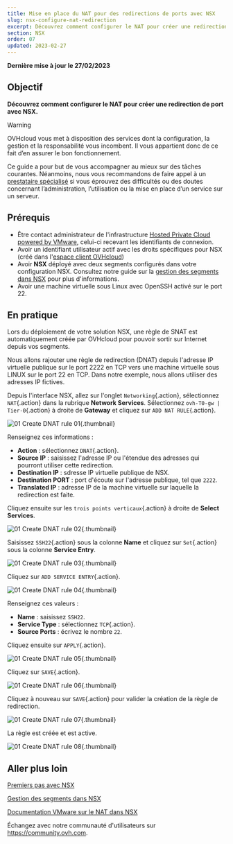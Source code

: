 ```yaml
---
title: Mise en place du NAT pour des redirections de ports avec NSX
slug: nsx-configure-nat-redirection
excerpt: Découvrez comment configurer le NAT pour créer une redirection de port
section: NSX
order: 07
updated: 2023-02-27
---
```


**Dernière mise à jour le 27/02/2023**

## Objectif

**Découvrez comment configurer le NAT pour créer une redirection de port avec NSX.**

> [!warning]
> OVHcloud vous met à disposition des services dont la configuration, la gestion et la responsabilité vous incombent. Il vous appartient donc de ce fait d’en assurer le bon fonctionnement.
>
> Ce guide a pour but de vous accompagner au mieux sur des tâches courantes. Néanmoins, nous vous recommandons de faire appel à un [prestataire spécialisé](https://partner.ovhcloud.com/fr/) si vous éprouvez des difficultés ou des doutes concernant l’administration, l’utilisation ou la mise en place d’un service sur un serveur.
>

## Prérequis

- Être contact administrateur de l'infrastructure [Hosted Private Cloud powered by VMware](https://www.ovhcloud.com/fr/enterprise/products/hosted-private-cloud/), celui-ci recevant les identifiants de connexion.
- Avoir un identifiant utilisateur actif avec les droits spécifiques pour NSX (créé dans l'[espace client OVHcloud](https://www.ovh.com/auth/?action=gotomanager&from=https://www.ovh.com/fr/&ovhSubsidiary=fr))
- Avoir **NSX** déployé avec deux segments configurés dans votre configuration NSX. Consultez notre guide sur la [gestion des segments dans NSX](https://docs.ovh.com/fr/private-cloud/nsx-segment-management) pour plus d'informations.
- Avoir une machine virtuelle sous Linux avec OpenSSH activé sur le port 22.

## En pratique

Lors du déploiement de votre solution NSX, une règle de SNAT est automatiquement créée par OVHcloud pour pouvoir sortir sur Internet depuis vos segments.

Nous allons rajouter une règle de redirection (DNAT) depuis l'adresse IP virtuelle publique sur le port 2222 en TCP vers une machine virtuelle sous LINUX sur le port 22 en TCP. Dans notre exemple, nous allons utiliser des adresses IP fictives.

Depuis l'interface NSX, allez sur l'onglet `Networking`{.action}, sélectionnez `NAT`{.action} dans la rubrique **Network Services**. Sélectionnez `ovh-T0-gw | Tier-0`{.action} à droite de **Gateway** et cliquez sur `ADD NAT RULE`{.action}.

![01 Create DNAT rule 01](images/01-create-dnat-rules01.png){.thumbnail}

Renseignez ces informations :

- **Action** : sélectionnez `DNAT`{.action}.
- **Source IP** : saisissez l'adresse IP ou l'étendue des adresses qui pourront utiliser cette redirection.
- **Destination IP** : sdresse IP virtuelle publique de NSX.
- **Destination PORT** : port d'écoute sur l'adresse publique, tel que `2222`.
- **Translated IP** : adresse IP de la machine virtuelle sur laquelle la redirection est faite.

Cliquez ensuite sur les `trois points verticaux`{.action} à droite de **Select Services**.

![01 Create DNAT rule 02](images/01-create-dnat-rules02.png){.thumbnail}

Saisissez `SSH22`{.action} sous la colonne **Name** et cliquez sur `Set`{.action} sous la colonne **Service Entry**.

![01 Create DNAT rule 03](images/01-create-dnat-rules03.png){.thumbnail}

Cliquez sur `ADD SERVICE ENTRY`{.action}.

![01 Create DNAT rule 04](images/01-create-dnat-rules04.png){.thumbnail}

Renseignez ces valeurs :

- **Name** : saisissez `SSH22`.
- **Service Type** : sélectionnez `TCP`{.action}.
- **Source Ports** : écrivez le nombre `22`.

Cliquez ensuite sur `APPLY`{.action}.

![01 Create DNAT rule 05](images/01-create-dnat-rules05.png){.thumbnail}

Cliquez sur `SAVE`{.action}.

![01 Create DNAT rule 06](images/01-create-dnat-rules06.png){.thumbnail}

Cliquez à nouveau sur `SAVE`{.action} pour valider la création de la règle de redirection.

![01 Create DNAT rule 07](images/01-create-dnat-rules07.png){.thumbnail}

La règle est créée et est active. 

![01 Create DNAT rule 08](images/01-create-dnat-rules08.png){.thumbnail}

## Aller plus loin

[Premiers pas avec NSX](https://docs.ovh.com/fr/private-cloud/nsx-first-steps/)

[Gestion des segments dans NSX](https://docs.ovh.com/fr/private-cloud/nsx-segment-management/)

[Documentation VMware sur le NAT dans NSX](https://docs.vmware.com/fr/VMware-NSX-T-Data-Center/3.2/administration/GUID-7AD2C384-4303-4D6C-A44A-DEF45AA18A92.html)

Échangez avec notre communauté d'utilisateurs sur <https://community.ovh.com>.

